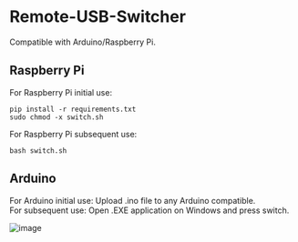 # Remote-USB-Switcher
Compatible with Arduino/Raspberry Pi.

## Raspberry Pi
For Raspberry Pi initial use:
```
pip install -r requirements.txt
sudo chmod -x switch.sh
```
For Raspberry Pi subsequent use:
```
bash switch.sh
```

## Arduino
For Arduino initial use: Upload .ino file to any Arduino compatible.   
For subsequent use: Open .EXE application on Windows and press switch.


![image](https://user-images.githubusercontent.com/22144223/213028155-a02dcbfe-99a5-42d5-9352-ae61b7afbddd.png)
